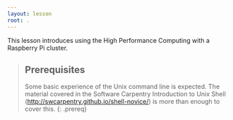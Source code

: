 ```yaml
---
layout: lesson
root: .
---
```


This lesson introduces using the High Performance Computing with a Raspberry Pi cluster.

> ## Prerequisites
>
> Some basic experience of the Unix command line is expected. The material covered in the Software Carpentry Introduction to Unix Shell (http://swcarpentry.github.io/shell-novice/) is more than enough to cover this. 
{: .prereq}





